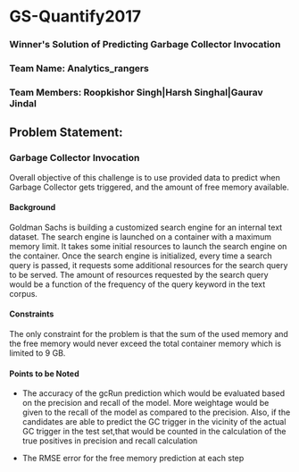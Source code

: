 # GS-Quantify2017
### Winner's Solution of Predicting Garbage Collector Invocation

### Team Name: Analytics_rangers

### Team Members: Roopkishor Singh|Harsh Singhal|Gaurav Jindal

## Problem Statement:

### Garbage Collector Invocation

Overall objective of this challenge is to use provided data to predict when Garbage Collector gets triggered,
and the amount of free memory available.

#### Background

Goldman Sachs is building a customized search engine for an internal text dataset. The search engine is launched
on a container with a maximum memory limit. It takes some initial resources to launch the search engine on the container.
Once the search engine is initialized, every time a search query is passed, it requests some additional resources 
for the search query to be served. The amount of resources requested by the search query would be a function of the
frequency of the query keyword in the text corpus.

#### Constraints

The only constraint for the problem is that the sum of the used memory and the free memory would never exceed the 
total container memory which is limited to 9 GB.

#### Points to be Noted

- The accuracy of the gcRun prediction which would be evaluated based on the precision and recall of the model.
More weightage would be given to the recall of the model as compared to the precision. Also, if the candidates
are able to predict the GC trigger in the vicinity of the actual GC trigger in the test set,that would be counted 
in the calculation of the true positives in precision and recall calculation

- The RMSE error for the free memory prediction at each step



